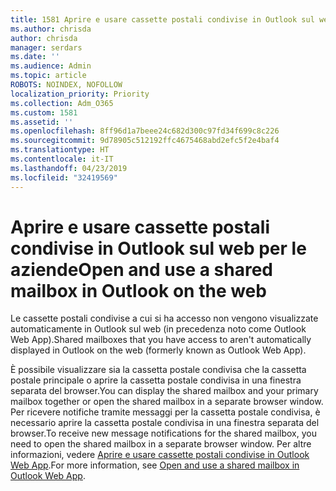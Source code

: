 ```yaml
---
title: 1581 Aprire e usare cassette postali condivise in Outlook sul web per le aziende
ms.author: chrisda
author: chrisda
manager: serdars
ms.date: ''
ms.audience: Admin
ms.topic: article
ROBOTS: NOINDEX, NOFOLLOW
localization_priority: Priority
ms.collection: Adm_O365
ms.custom: 1581
ms.assetid: ''
ms.openlocfilehash: 8ff96d1a7beee24c682d300c97fd34f699c8c226
ms.sourcegitcommit: 9d78905c512192ffc4675468abd2efc5f2e4baf4
ms.translationtype: HT
ms.contentlocale: it-IT
ms.lasthandoff: 04/23/2019
ms.locfileid: "32419569"
---
```

# <a name="open-and-use-a-shared-mailbox-in-outlook-on-the-web"></a><span data-ttu-id="ef179-102">Aprire e usare cassette postali condivise in Outlook sul web per le aziende</span><span class="sxs-lookup"><span data-stu-id="ef179-102">Open and use a shared mailbox in Outlook on the web</span></span>

<span data-ttu-id="ef179-103">Le cassette postali condivise a cui si ha accesso non vengono visualizzate automaticamente in Outlook sul web (in precedenza noto come Outlook Web App).</span><span class="sxs-lookup"><span data-stu-id="ef179-103">Shared mailboxes that you have access to aren't automatically displayed in Outlook on the web (formerly known as Outlook Web App).</span></span>

<span data-ttu-id="ef179-104">È possibile visualizzare sia la cassetta postale condivisa che la cassetta postale principale o aprire la cassetta postale condivisa in una finestra separata del browser.</span><span class="sxs-lookup"><span data-stu-id="ef179-104">You can display the shared mailbox and your primary mailbox together or open the shared mailbox in a separate browser window.</span></span> <span data-ttu-id="ef179-105">Per ricevere notifiche tramite messaggi per la cassetta postale condivisa, è necessario aprire la cassetta postale condivisa in una finestra separata del browser.</span><span class="sxs-lookup"><span data-stu-id="ef179-105">To receive new message notifications for the shared mailbox, you need to open the shared mailbox in a separate browser window.</span></span> <span data-ttu-id="ef179-106">Per altre informazioni, vedere [Aprire e usare cassette postali condivise in Outlook Web App](https://support.office.com/article/BC127866-42BE-4DE7-92AE-1EF2F787FD5C).</span><span class="sxs-lookup"><span data-stu-id="ef179-106">For more information, see [Open and use a shared mailbox in Outlook Web App](https://support.office.com/article/BC127866-42BE-4DE7-92AE-1EF2F787FD5C).</span></span>
